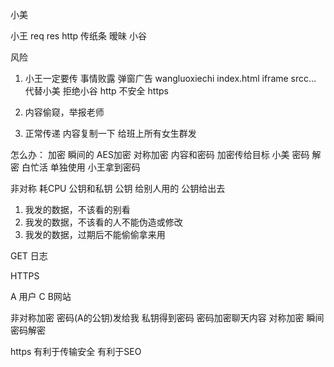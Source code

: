 小美

小王  req res http
    传纸条 暧昧
小谷


风险
1.  小王一定要传 事情败露
    弹窗广告 wangluoxiechi index.html iframe srcc...
    代替小美 拒绝小谷 http 不安全 https
2. 内容偷窥，举报老师

3. 正常传递 内容复制一下 给班上所有女生群发

怎么办：
加密 瞬间的
AES加密 对称加密 内容和密码 加密传给目标
小美 密码 解密 白忙活 单独使用 小王拿到密码

非对称 耗CPU
    公钥和私钥 公钥 给别人用的
    公钥给出去

1. 我发的数据，不该看的别看
2. 我发的数据，不该看的人不能伪造或修改
3. 我发的数据，过期后不能偷偷拿来用

GET 日志

HTTPS 

A 用户                            C                        B网站
                                                         
非对称加密                                            密码(A的公钥)发给我
私钥得到密码
密码加密聊天内容 对称加密 瞬间                              密码解密

https 有利于传输安全 有利于SEO